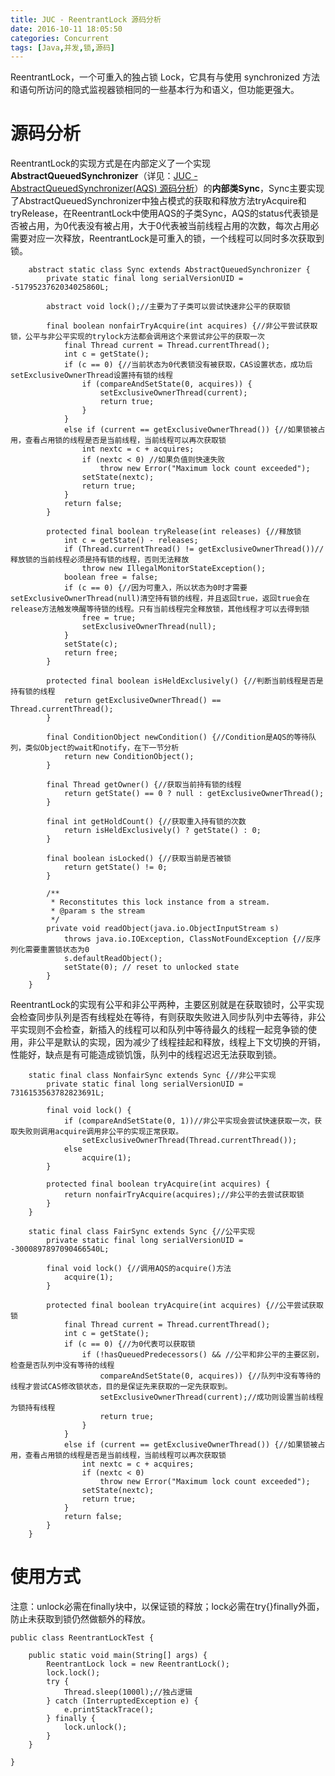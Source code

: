```yaml
---
title: JUC - ReentrantLock 源码分析
date: 2016-10-11 18:05:50
categories: Concurrent
tags: [Java,并发,锁,源码]
---
```

ReentrantLock，一个可重入的独占锁 Lock，它具有与使用 synchronized 方法和语句所访问的隐式监视器锁相同的一些基本行为和语义，但功能更强大。

# 源码分析
ReentrantLock的实现方式是在内部定义了一个实现**AbstractQueuedSynchronizer**（详见：[JUC - AbstractQueuedSynchronizer(AQS) 源码分析](https://kris-liu.github.io/2016/09/28/JUC-AbstractQueuedSynchronizer-AQS-%E6%BA%90%E7%A0%81%E5%88%86%E6%9E%90/)）的**内部类Sync**，Sync主要实现了AbstractQueuedSynchronizer中独占模式的获取和释放方法tryAcquire和tryRelease，在ReentrantLock中使用AQS的子类Sync，AQS的status代表锁是否被占用，为0代表没有被占用，大于0代表被当前线程占用的次数，每次占用必需要对应一次释放，ReentrantLock是可重入的锁，一个线程可以同时多次获取到锁。

<!--more-->


```
	abstract static class Sync extends AbstractQueuedSynchronizer {
        private static final long serialVersionUID = -5179523762034025860L;

        abstract void lock();//主要为了子类可以尝试快速非公平的获取锁

        final boolean nonfairTryAcquire(int acquires) {//非公平尝试获取锁，公平与非公平实现的trylock方法都会调用这个来尝试非公平的获取一次
            final Thread current = Thread.currentThread();
            int c = getState();
            if (c == 0) {//当前状态为0代表锁没有被获取，CAS设置状态，成功后setExclusiveOwnerThread设置持有锁的线程
                if (compareAndSetState(0, acquires)) {
                    setExclusiveOwnerThread(current);
                    return true;
                }
            }
            else if (current == getExclusiveOwnerThread()) {//如果锁被占用，查看占用锁的线程是否是当前线程，当前线程可以再次获取锁
                int nextc = c + acquires;
                if (nextc < 0) //如果负值则快速失败
                    throw new Error("Maximum lock count exceeded");
                setState(nextc);
                return true;
            }
            return false;
        }

        protected final boolean tryRelease(int releases) {//释放锁
            int c = getState() - releases;
            if (Thread.currentThread() != getExclusiveOwnerThread())//释放锁的当前线程必须是持有锁的线程，否则无法释放
                throw new IllegalMonitorStateException();
            boolean free = false;
            if (c == 0) {//因为可重入，所以状态为0时才需要setExclusiveOwnerThread(null)清空持有锁的线程，并且返回true，返回true会在release方法触发唤醒等待锁的线程。只有当前线程完全释放锁，其他线程才可以去得到锁
                free = true;
                setExclusiveOwnerThread(null);
            }
            setState(c);
            return free;
        }

        protected final boolean isHeldExclusively() {//判断当前线程是否是持有锁的线程
            return getExclusiveOwnerThread() == Thread.currentThread();
        }

        final ConditionObject newCondition() {//Condition是AQS的等待队列，类似Object的wait和notify，在下一节分析
            return new ConditionObject();
        }
        
        final Thread getOwner() {//获取当前持有锁的线程
            return getState() == 0 ? null : getExclusiveOwnerThread();
        }

        final int getHoldCount() {//获取重入持有锁的次数
            return isHeldExclusively() ? getState() : 0;
        }

        final boolean isLocked() {//获取当前是否被锁
            return getState() != 0;
        }

        /**
         * Reconstitutes this lock instance from a stream.
         * @param s the stream
         */
        private void readObject(java.io.ObjectInputStream s)
            throws java.io.IOException, ClassNotFoundException {//反序列化需要重置锁状态为0
            s.defaultReadObject();
            setState(0); // reset to unlocked state
        }
    }
```

ReentrantLock的实现有公平和非公平两种，主要区别就是在获取锁时，公平实现会检查同步队列是否有线程处在等待，有则获取失败进入同步队列中去等待，非公平实现则不会检查，新插入的线程可以和队列中等待最久的线程一起竞争锁的使用，非公平是默认的实现，因为减少了线程挂起和释放，线程上下文切换的开销，性能好，缺点是有可能造成锁饥饿，队列中的线程迟迟无法获取到锁。

```
	static final class NonfairSync extends Sync {//非公平实现
        private static final long serialVersionUID = 7316153563782823691L;

        final void lock() {
            if (compareAndSetState(0, 1))//非公平实现会尝试快速获取一次，获取失败则调用acquire调用非公平的实现正常获取。
                setExclusiveOwnerThread(Thread.currentThread());
            else
                acquire(1);
        }

        protected final boolean tryAcquire(int acquires) {
            return nonfairTryAcquire(acquires);//非公平的去尝试获取锁
        }
    }
```

```
	static final class FairSync extends Sync {//公平实现
        private static final long serialVersionUID = -3000897897090466540L;

        final void lock() {//调用AQS的acquire()方法
            acquire(1);
        }

        protected final boolean tryAcquire(int acquires) {//公平尝试获取锁
            final Thread current = Thread.currentThread();
            int c = getState();
            if (c == 0) {//为0代表可以获取锁
                if (!hasQueuedPredecessors() && //公平和非公平的主要区别，检查是否队列中没有等待的线程
                    compareAndSetState(0, acquires)) {//队列中没有等待的线程才尝试CAS修改锁状态，目的是保证先来获取的一定先获取到。
                    setExclusiveOwnerThread(current);//成功则设置当前线程为锁持有线程
                    return true;
                }
            }
            else if (current == getExclusiveOwnerThread()) {//如果锁被占用，查看占用锁的线程是否是当前线程，当前线程可以再次获取锁
                int nextc = c + acquires;
                if (nextc < 0)
                    throw new Error("Maximum lock count exceeded");
                setState(nextc);
                return true;
            }
            return false;
        }
    }
```

# 使用方式
注意：unlock必需在finally块中，以保证锁的释放；lock必需在try{}finally外面，防止未获取到锁仍然做额外的释放。

```
public class ReentrantLockTest {

    public static void main(String[] args) {
        ReentrantLock lock = new ReentrantLock();
        lock.lock();
        try {
            Thread.sleep(1000l);//独占逻辑
        } catch (InterruptedException e) {
            e.printStackTrace();
        } finally {
            lock.unlock();
        }
    }

}
```